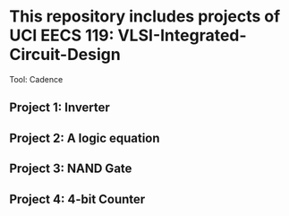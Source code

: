 # This repository includes projects of UCI EECS 119: VLSI-Integrated-Circuit-Design

Tool: Cadence

## Project 1: Inverter

## Project 2: A logic equation

## Project 3: NAND Gate

## Project 4: 4-bit Counter
